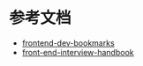 
# 参考文档
* [frontend-dev-bookmarks](https://github.com/dypsilon/frontend-dev-bookmarks)
* [front-end-interview-handbook](https://github.com/yangshun/front-end-interview-handbook)
